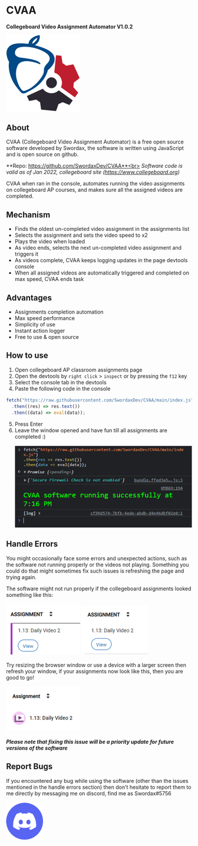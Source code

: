 # CVAA

**Collegeboard Video Assignment Automator
V1.0.2**

<img alt="CVAA Logo" src="/docs/cvaa-logo.png" width="200">

## About

CVAA (Collegeboard Video Assignment Automator) is a free open source software
developed by Swordax, the software is written using JavaScript and is open source
on github.

**Repo: https://github.com/SwordaxDev/CVAA**<br>
_Software code is valid as of Jan 2022, collegeboard site (https://www.collegeboard.org)_

CVAA when ran in the console, automates running the video assignments on
collegeboard AP courses, and makes sure all the assigned videos are completed.

## Mechanism

- Finds the oldest un-completed video assignment in the assignments list
- Selects the assignment and sets the video speed to x2
- Plays the video when loaded
- As video ends, selects the next un-completed video assignment and triggers it
- As videos complete, CVAA keeps logging updates in the page devtools console
- When all assigned videos are automatically triggered and completed on max speed, CVAA ends task

## Advantages

- Assignments completion automation
- Max speed performance
- Simplicity of use
- Instant action logger
- Free to use & open source

## How to use

1.  Open collegeboard AP classroom assignments page
2.  Open the devtools by `right click` > `inspect` or by pressing the `f12` key
3.  Select the console tab in the devtools
4.  Paste the following code in the console

```js
fetch("https://raw.githubusercontent.com/SwordaxDev/CVAA/main/index.js")
  .then((res) => res.text())
  .then((data) => eval(data));
```

5.  Press Enter
6.  Leave the window opened and have fun till all assignments are completed :)<br><br>
    ![implementation example](/docs/implementation-example.png)

## Handle Errors

You might occasionally face some errors and unexpected actions, such as the
software not running properly or the videos not playing. Something you could do
that might sometimes fix such issues is refreshing the page and trying again.

The software might not run properly if the collegeboard assignments looked
something like this:
<br><br>
![invalid example 1](/docs/invalid-example-1.png)
![invalid example 2](/docs/invalid-example-2.png)
<br><br>
Try resizing the browser window or use a device with a larger screen then refresh your
window, if your assignments now look like this, then you are good to go!
<br><br>
![valid example](/docs/valid-example.png)
<br><br>
**_Please note that fixing this issue will be a priority update for future versions of the software_**

## Report Bugs

If you encountered any bug while using the software (other than the issues mentioned
in the handle errors section) then don't hesitate to report them to me directly by messaging
me on discord, find me as Swordax#5756
<br><br>[<img alt="Discord Logo" src="/docs/discord-logo.png" width="100">](https://discord.com/users/465453058667839499/)<br><br>
